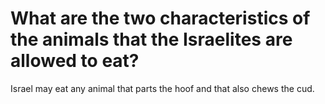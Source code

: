 # What are the two characteristics of the animals that the Israelites are allowed to eat?

Israel may eat any animal that parts the hoof and that also chews the cud.
